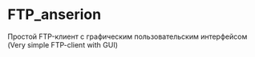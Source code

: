 # FTP_anserion
Простой FTP-клиент с графическим пользовательским интерфейсом (Very simple FTP-client with GUI)

